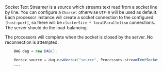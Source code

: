 Socket Text Streamer is a source which streams text read from 
a socket line by line. You can configure a `Charset` otherwise 
`UTF-8` will be used as default. Each processor instance will 
create a socket connection to the configured `[host:port]`, 
so there will be `clusterSize * localParallelism` connections. 
The server should do the load-balancing.

The processors will complete when the socket is closed by the server.
No reconnection is attempted.

```java
    DAG dag = new DAG();

    Vertex source = dag.newVertex("source", Processors.streamTextSocket(HOST, PORT));
    ...
```